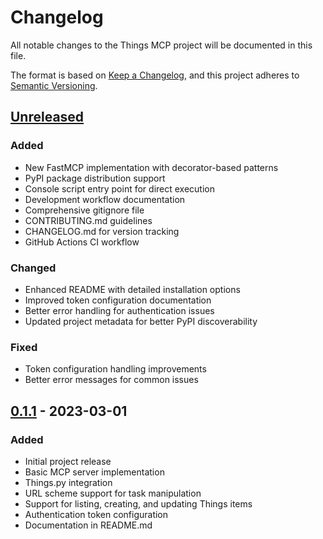 # Changelog

All notable changes to the Things MCP project will be documented in this file.

The format is based on [Keep a Changelog](https://keepachangelog.com/en/1.0.0/),
and this project adheres to [Semantic Versioning](https://semver.org/spec/v2.0.0.html).

## [Unreleased]

### Added
- New FastMCP implementation with decorator-based patterns
- PyPI package distribution support
- Console script entry point for direct execution
- Development workflow documentation
- Comprehensive gitignore file
- CONTRIBUTING.md guidelines
- CHANGELOG.md for version tracking
- GitHub Actions CI workflow

### Changed
- Enhanced README with detailed installation options
- Improved token configuration documentation
- Better error handling for authentication issues
- Updated project metadata for better PyPI discoverability

### Fixed
- Token configuration handling improvements
- Better error messages for common issues

## [0.1.1] - 2023-03-01

### Added
- Initial project release
- Basic MCP server implementation
- Things.py integration
- URL scheme support for task manipulation
- Support for listing, creating, and updating Things items
- Authentication token configuration
- Documentation in README.md

[Unreleased]: https://github.com/hald/things-mcp/compare/v0.1.1...HEAD
[0.1.1]: https://github.com/hald/things-mcp/releases/tag/v0.1.1
